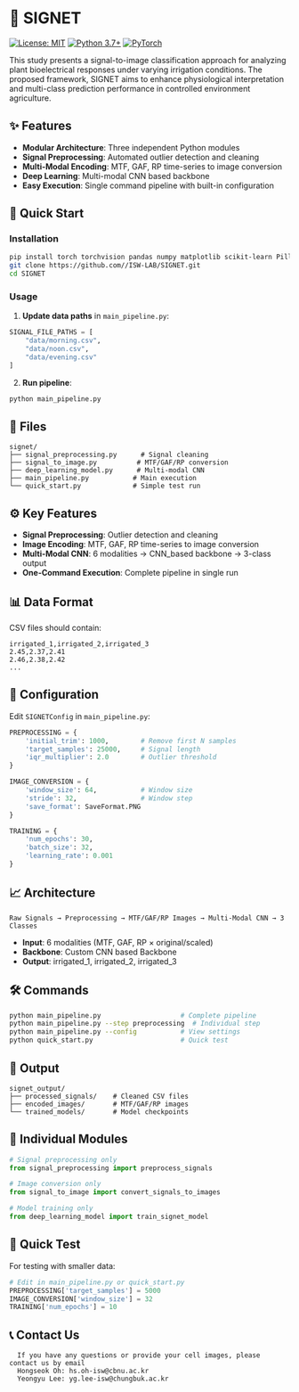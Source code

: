 # 🌱 SIGNET

[![License: MIT](https://img.shields.io/badge/License-MIT-yellow.svg)](https://opensource.org/licenses/MIT)
[![Python 3.7+](https://img.shields.io/badge/python-3.7+-blue.svg)](https://www.python.org/downloads/)
[![PyTorch](https://img.shields.io/badge/PyTorch-1.9+-red.svg)](https://pytorch.org/)

This study presents a signal-to-image classification approach for analyzing plant bioelectrical responses under varying irrigation conditions. The proposed framework, SIGNET aims to enhance physiological interpretation and multi-class prediction performance in controlled environment agriculture.

## ✨ Features
- **Modular Architecture**: Three independent Python modules
- **Signal Preprocessing**: Automated outlier detection and cleaning
- **Multi-Modal Encoding**: MTF, GAF, RP time-series to image conversion
- **Deep Learning**: Multi-modal CNN based backbone
- **Easy Execution**: Single command pipeline with built-in configuration

## 🚀 Quick Start

### Installation
```bash
pip install torch torchvision pandas numpy matplotlib scikit-learn Pillow tqdm scipy
git clone https://github.com//ISW-LAB/SIGNET.git
cd SIGNET
```

### Usage
1. **Update data paths** in `main_pipeline.py`:
```python
SIGNAL_FILE_PATHS = [
    "data/morning.csv",
    "data/noon.csv", 
    "data/evening.csv"
]
```

2. **Run pipeline**:
```bash
python main_pipeline.py
```

## 📁 Files

```
signet/
├── signal_preprocessing.py      # Signal cleaning
├── signal_to_image.py          # MTF/GAF/RP conversion
├── deep_learning_model.py      # Multi-modal CNN
├── main_pipeline.py           # Main execution
└── quick_start.py             # Simple test run
```

## ⚙️ Key Features

- **Signal Preprocessing**: Outlier detection and cleaning
- **Image Encoding**: MTF, GAF, RP time-series to image conversion
- **Multi-Modal CNN**: 6 modalities → CNN_based backbone → 3-class output
- **One-Command Execution**: Complete pipeline in single run

## 📊 Data Format

CSV files should contain:
```csv
irrigated_1,irrigated_2,irrigated_3
2.45,2.37,2.41
2.46,2.38,2.42
...
```

## 🔧 Configuration

Edit `SIGNETConfig` in `main_pipeline.py`:

```python
PREPROCESSING = {
    'initial_trim': 1000,        # Remove first N samples
    'target_samples': 25000,     # Signal length
    'iqr_multiplier': 2.0        # Outlier threshold
}

IMAGE_CONVERSION = {
    'window_size': 64,           # Window size
    'stride': 32,                # Window step
    'save_format': SaveFormat.PNG
}

TRAINING = {
    'num_epochs': 30,
    'batch_size': 32,
    'learning_rate': 0.001
}
```

## 📈 Architecture

```
Raw Signals → Preprocessing → MTF/GAF/RP Images → Multi-Modal CNN → 3 Classes
```

- **Input**: 6 modalities (MTF, GAF, RP × original/scaled)
- **Backbone**: Custom CNN based Backbone
- **Output**: irrigated_1, irrigated_2, irrigated_3

## 🛠️ Commands

```bash
python main_pipeline.py                    # Complete pipeline
python main_pipeline.py --step preprocessing  # Individual step
python main_pipeline.py --config           # View settings
python quick_start.py                      # Quick test
```

## 📁 Output

```
signet_output/
├── processed_signals/    # Cleaned CSV files
├── encoded_images/       # MTF/GAF/RP images
└── trained_models/       # Model checkpoints
```

## 🔧 Individual Modules

```python
# Signal preprocessing only
from signal_preprocessing import preprocess_signals

# Image conversion only  
from signal_to_image import convert_signals_to_images

# Model training only
from deep_learning_model import train_signet_model
```

## 🧪 Quick Test

For testing with smaller data:
```python
# Edit in main_pipeline.py or quick_start.py
PREPROCESSING['target_samples'] = 5000
IMAGE_CONVERSION['window_size'] = 32  
TRAINING['num_epochs'] = 10
```

## 📞 Contact Us
```
  If you have any questions or provide your cell images, please contact us by email
  Hongseok Oh: hs.oh-isw@cbnu.ac.kr
  Yeongyu Lee: yg.lee-isw@chungbuk.ac.kr
```
